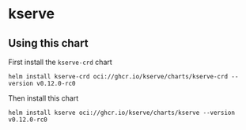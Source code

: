 # kserve

## Using this chart

First install the `kserve-crd` chart

```console
helm install kserve-crd oci://ghcr.io/kserve/charts/kserve-crd --version v0.12.0-rc0
```

Then install this chart

```console
helm install kserve oci://ghcr.io/kserve/charts/kserve --version v0.12.0-rc0
```
